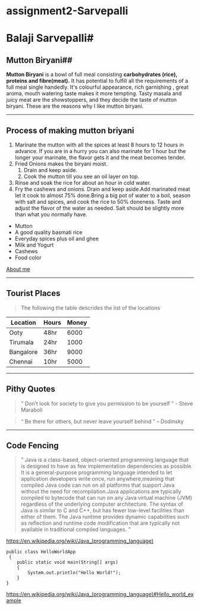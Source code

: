 # assignment2-Sarvepalli

# Balaji Sarvepalli#
## Mutton Biryani##

**Mutton Biryani** is a bowl of full meal consisting **carbohydrates (rice), proteins and fibre(meat).** It has potential to fulfill all the requirements of a full meal single handedly. It's colourful appearance, rich garnishing , great aroma, mouth watering taste makes it more tempting. Tasty masala and juicy meat are the showstoppers, and they decide the taste of mutton biryani. These are the reasons why I like mutton biryani.

---

## Process of making mutton briyani
  
  1. Marinate the mutton with all the spices at least 8 hours to 12 hours in advance. If you are in a hurry you can also marinate for 1 hour but the longer your marinate, the flavor gets it and the meat becomes tender.
  2. Fried Onions makes the biryani moist. 
     1. Drain and keep aside.
     2. Cook the mutton till you see an oil layer on top.
  3. Rinse and soak the rice for about an hour in cold water.
  4. Fry the cashews and onions. Drain and keep aside.Add marinated meat let it cook to almost 75% done.Bring a big pot of water to a boil, season with salt and spices, and cook the rice to 50% doneness. Taste and adjust the flavor of the water as needed. Salt should be slightly more than what you normally have.

* Mutton
* A good quality basmati rice 
* Everyday spices plus oil and ghee
* Milk and Yogurt
* Cashews
* Food color

[About me](AboutMe.md)

---

## Tourist Places

> The following the table descrides the list of the locations

| Location  | Hours | Money |
|---        |---    |---    |
| Ooty      | 48hr  | 6000  |
| Tirumala  | 24hr  | 1000  |
| Bangalore | 36hr  | 9000  |
| Chennai   | 10hr  | 5000  |

---

## Pithy Quotes

> " Don’t look for society to give you permission to be yourself " - Steve Maraboli

 > “ Be there for others, but never leave yourself behind ” – Dodinsky

---

 ## Code Fencing

> " Java is a class-based, object-oriented programming language that is designed to have as few implementation dependencies as possible. It is a general-purpose programming language intended to let application developers write once, run anywhere,meaning that compiled Java code can run on all platforms that support Java without the need for recompilation.Java applications are typically compiled to bytecode that can run on any Java virtual machine (JVM) regardless of the underlying computer architecture. The syntax of Java is similar to C and C++, but has fewer low-level facilities than either of them. The Java runtime provides dynamic capabilities such as reflection and runtime code modification that are typically not available in traditional compiled languages. " 

<https://en.wikipedia.org/wiki/Java_(programming_language)>

```
public class HelloWorldApp
 {
    public static void main(String[] args) 
    {
        System.out.println("Hello World!"); 
    }
} 

```
<https://en.wikipedia.org/wiki/Java_(programming_language)#Hello_world_example>